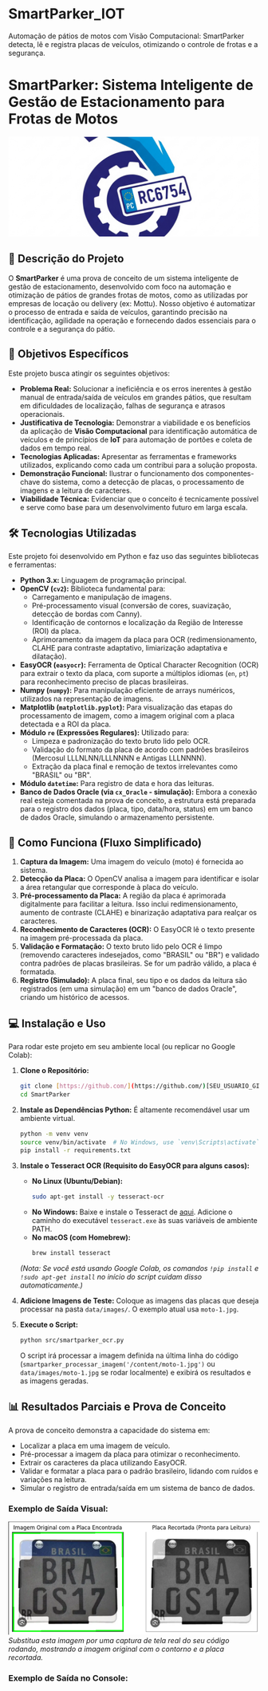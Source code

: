 # SmartParker_IOT
Automação de pátios de motos com Visão Computacional: SmartParker detecta, lê e registra placas de veículos, otimizando o controle de frotas e a segurança.


# SmartParker: Sistema Inteligente de Gestão de Estacionamento para Frotas de Motos

<p align="center">
  <img src="Capa.png" alt="Banner SmartParker - Gestão Inteligente de Estacionamento" style="width: 100%; max-height: 200px; object-fit: cover;">
</p>


## 📝 Descrição do Projeto

O **SmartParker** é uma prova de conceito de um sistema inteligente de gestão de estacionamento, desenvolvido com foco na automação e otimização de pátios de grandes frotas de motos, como as utilizadas por empresas de locação ou delivery (ex: Mottu). Nosso objetivo é automatizar o processo de entrada e saída de veículos, garantindo precisão na identificação, agilidade na operação e fornecendo dados essenciais para o controle e a segurança do pátio.

## 🎯 Objetivos Específicos

Este projeto busca atingir os seguintes objetivos:

* **Problema Real:** Solucionar a ineficiência e os erros inerentes à gestão manual de entrada/saída de veículos em grandes pátios, que resultam em dificuldades de localização, falhas de segurança e atrasos operacionais.
* **Justificativa de Tecnologia:** Demonstrar a viabilidade e os benefícios da aplicação de **Visão Computacional** para identificação automática de veículos e de princípios de **IoT** para automação de portões e coleta de dados em tempo real.
* **Tecnologias Aplicadas:** Apresentar as ferramentas e frameworks utilizados, explicando como cada um contribui para a solução proposta.
* **Demonstração Funcional:** Ilustrar o funcionamento dos componentes-chave do sistema, como a detecção de placas, o processamento de imagens e a leitura de caracteres.
* **Viabilidade Técnica:** Evidenciar que o conceito é tecnicamente possível e serve como base para um desenvolvimento futuro em larga escala.

## 🛠️ Tecnologias Utilizadas

Este projeto foi desenvolvido em Python e faz uso das seguintes bibliotecas e ferramentas:

* **Python 3.x:** Linguagem de programação principal.
* **OpenCV (`cv2`):** Biblioteca fundamental para:
    * Carregamento e manipulação de imagens.
    * Pré-processamento visual (conversão de cores, suavização, detecção de bordas com Canny).
    * Identificação de contornos e localização da Região de Interesse (ROI) da placa.
    * Aprimoramento da imagem da placa para OCR (redimensionamento, CLAHE para contraste adaptativo, limiarização adaptativa e dilatação).
* **EasyOCR (`easyocr`):** Ferramenta de Optical Character Recognition (OCR) para extrair o texto da placa, com suporte a múltiplos idiomas (`en`, `pt`) para reconhecimento preciso de placas brasileiras.
* **Numpy (`numpy`):** Para manipulação eficiente de arrays numéricos, utilizados na representação de imagens.
* **Matplotlib (`matplotlib.pyplot`):** Para visualização das etapas do processamento de imagem, como a imagem original com a placa detectada e a ROI da placa.
* **Módulo `re` (Expressões Regulares):** Utilizado para:
    * Limpeza e padronização do texto bruto lido pelo OCR.
    * Validação do formato da placa de acordo com padrões brasileiros (Mercosul LLLNLNN/LLLNNNN e Antigas LLLNNNN).
    * Extração da placa final e remoção de textos irrelevantes como "BRASIL" ou "BR".
* **Módulo `datetime`:** Para registro de data e hora das leituras.
* **Banco de Dados Oracle (via `cx_Oracle` - simulação):** Embora a conexão real esteja comentada na prova de conceito, a estrutura está preparada para o registro dos dados (placa, tipo, data/hora, status) em um banco de dados Oracle, simulando o armazenamento persistente.

## 🚀 Como Funciona (Fluxo Simplificado)

1.  **Captura da Imagem:** Uma imagem do veículo (moto) é fornecida ao sistema.
2.  **Detecção da Placa:** O OpenCV analisa a imagem para identificar e isolar a área retangular que corresponde à placa do veículo.
3.  **Pré-processamento da Placa:** A região da placa é aprimorada digitalmente para facilitar a leitura. Isso inclui redimensionamento, aumento de contraste (CLAHE) e binarização adaptativa para realçar os caracteres.
4.  **Reconhecimento de Caracteres (OCR):** O EasyOCR lê o texto presente na imagem pré-processada da placa.
5.  **Validação e Formatação:** O texto bruto lido pelo OCR é limpo (removendo caracteres indesejados, como "BRASIL" ou "BR") e validado contra padrões de placas brasileiras. Se for um padrão válido, a placa é formatada.
6.  **Registro (Simulado):** A placa final, seu tipo e os dados da leitura são registrados (em uma simulação) em um "banco de dados Oracle", criando um histórico de acessos.

## 💻 Instalação e Uso

Para rodar este projeto em seu ambiente local (ou replicar no Google Colab):

1.  **Clone o Repositório:**
    ```bash
    git clone [https://github.com/](https://github.com/)[SEU_USUARIO_GITHUB]/SmartParker.git
    cd SmartParker
    ```

2.  **Instale as Dependências Python:**
    É altamente recomendável usar um ambiente virtual.
    ```bash
    python -m venv venv
    source venv/bin/activate  # No Windows, use `venv\Scripts\activate`
    pip install -r requirements.txt
    ```

3.  **Instale o Tesseract OCR (Requisito do EasyOCR para alguns casos):**
    * **No Linux (Ubuntu/Debian):**
        ```bash
        sudo apt-get install -y tesseract-ocr
        ```
    * **No Windows:** Baixe e instale o Tesseract de [aqui](https://tesseract-ocr.github.io/tessdoc/Downloads.html). Adicione o caminho do executável `tesseract.exe` às suas variáveis de ambiente PATH.
    * **No macOS (com Homebrew):**
        ```bash
        brew install tesseract
        ```
    *(Nota: Se você está usando Google Colab, os comandos `!pip install` e `!sudo apt-get install` no início do script cuidam disso automaticamente.)*

4.  **Adicione Imagens de Teste:**
    Coloque as imagens das placas que deseja processar na pasta `data/images/`. O exemplo atual usa `moto-1.jpg`.

5.  **Execute o Script:**
    ```bash
    python src/smartparker_ocr.py
    ```
    O script irá processar a imagem definida na última linha do código (`smartparker_processar_imagem('/content/moto-1.jpg')` ou `data/images/moto-1.jpg` se rodar localmente) e exibirá os resultados e as imagens geradas.

## 📊 Resultados Parciais e Prova de Conceito

A prova de conceito demonstra a capacidade do sistema em:

* Localizar a placa em uma imagem de veículo.
* Pré-processar a imagem da placa para otimizar o reconhecimento.
* Extrair os caracteres da placa utilizando EasyOCR.
* Validar e formatar a placa para o padrão brasileiro, lidando com ruídos e variações na leitura.
* Simular o registro de entrada/saída em um sistema de banco de dados.

### Exemplo de Saída Visual:

![Demonstração da Placa Detectada e Recortada](Demonstracao.png) 
*Substitua esta imagem por uma captura de tela real do seu código rodando, mostrando a imagem original com o contorno e a placa recortada.*

### Exemplo de Saída no Console:
